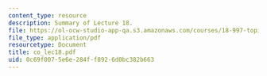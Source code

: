 ```yaml
---
content_type: resource
description: Summary of Lecture 18.
file: https://ol-ocw-studio-app-qa.s3.amazonaws.com/courses/18-997-topics-in-combinatorial-optimization-spring-2004/0c69f0075e6e284ff8926d0bc382b663_co_lec18.pdf
file_type: application/pdf
resourcetype: Document
title: co_lec18.pdf
uid: 0c69f007-5e6e-284f-f892-6d0bc382b663
---
```

